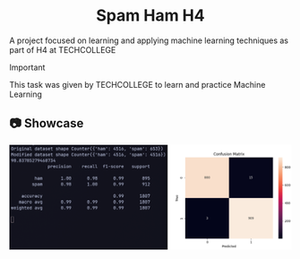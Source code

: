 
<h1 align="center"> Spam Ham H4 </h1>

A project focused on learning and applying machine learning techniques as part of H4 at TECHCOLLEGE 

> [!IMPORTANT]
> This task was given by TECHCOLLEGE
> to learn and practice Machine Learning


## :camera: Showcase
![design.png](.github/screenshots/design.png)